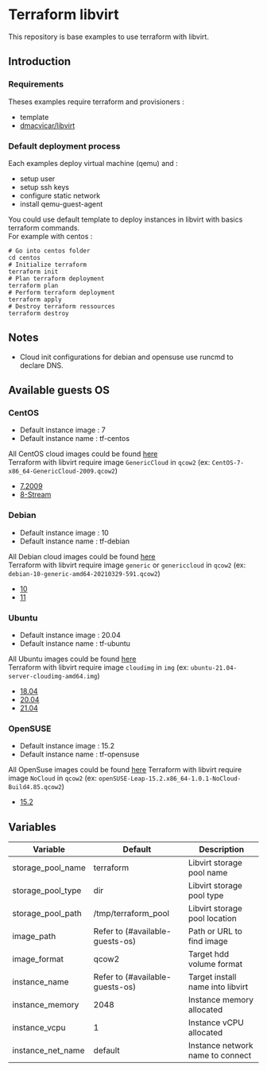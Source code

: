 # Terraform libvirt

This repository is base examples to use terraform with libvirt.  

## Introduction

### Requirements

Theses examples require terraform and provisioners :
- template
- [dmacvicar/libvirt](https://github.com/dmacvicar/terraform-provider-libvirt)

### Default deployment process

Each examples deploy virtual machine (qemu) and :
- setup user
- setup ssh keys
- configure static network
- install qemu-guest-agent

You could use default template to deploy instances in libvirt with basics terraform commands.  
For example with centos :

```shell
# Go into centos folder
cd centos
# Initialize terraform
terraform init
# Plan terraform deployment
terraform plan
# Perform terraform deployment
terraform apply
# Destroy terraform ressources
terraform destroy
```

## Notes

- Cloud init configurations for debian and opensuse use runcmd to declare DNS.

## Available guests OS

### CentOS

- Default instance image : 7
- Default instance name : tf-centos

All CentOS cloud images could be found [here](https://cloud.centos.org/centos/)  
Terraform with libvirt require image `GenericCloud` in `qcow2` (ex: `CentOS-7-x86_64-GenericCloud-2009.qcow2`)

- [7.2009](https://cloud.centos.org/centos/7/images/CentOS-7-x86_64-GenericCloud-2009.qcow2)
- [8-Stream](https://cloud.centos.org/centos/8-stream/x86_64/images/CentOS-Stream-GenericCloud-8-20210210.0.x86_64.qcow2)

### Debian

- Default instance image : 10
- Default instance name : tf-debian

All Debian cloud images could be found [here](https://cdimage.debian.org/images/cloud/)  
Terraform with libvirt require image `generic` or `genericcloud` in `qcow2` (ex: `debian-10-generic-amd64-20210329-591.qcow2`)

- [10](https://cdimage.debian.org/images/cloud/buster/20210329-591/debian-10-generic-amd64-20210329-591.qcow2)
- [11](https://cdimage.debian.org/images/cloud/bullseye/daily/20210517-640/debian-11-genericcloud-amd64-daily-20210517-640.qcow2)


### Ubuntu

- Default instance image : 20.04
- Default instance name : tf-ubuntu

All Ubuntu images could be found [here](https://cloud-images.ubuntu.com/releases)  
Terraform with libvirt require image `cloudimg` in `img` (ex: `ubuntu-21.04-server-cloudimg-amd64.img`)

- [18.04](https://cloud-images.ubuntu.com/releases/bionic/release/ubuntu-18.04-server-cloudimg-amd64.img)
- [20.04](https://cloud-images.ubuntu.com/releases/focal/release/ubuntu-20.04-server-cloudimg-amd64.img)
- [21.04](https://cloud-images.ubuntu.com/releases/hirsute/release/ubuntu-21.04-server-cloudimg-amd64.img)

### OpenSUSE

- Default instance image : 15.2
- Default instance name : tf-opensuse

All OpenSuse images could be found [here](https://download.opensuse.org/repositories/Cloud:/Images:/)
Terraform with libvirt require image `NoCloud` in `qcow2` (ex: `openSUSE-Leap-15.2.x86_64-1.0.1-NoCloud-Build4.85.qcow2`)

- [15.2](https://download.opensuse.org/repositories/Cloud:/Images:/Leap_15.2/images/openSUSE-Leap-15.2.x86_64-1.0.1-NoCloud-Build4.85.qcow2)

## Variables

| Variable          | Default                         | Description                      |
| ----------------- | ------------------------------- | -------------------------------- |
| storage_pool_name | terraform                       | Libvirt storage pool name        |
| storage_pool_type | dir                             | Libvirt storage pool type        |
| storage_pool_path | /tmp/terraform_pool             | Libvirt storage pool location    | 
| image_path        | Refer to (#available-guests-os) | Path or URL to find image        |
| image_format      | qcow2                           | Target hdd volume format         |
| instance_name     | Refer to (#available-guests-os) | Target install name into libvirt |
| instance_memory   | 2048                            | Instance memory allocated        |
| instance_vcpu     | 1                               | Instance vCPU allocated          |
| instance_net_name | default                         | Instance network name to connect |